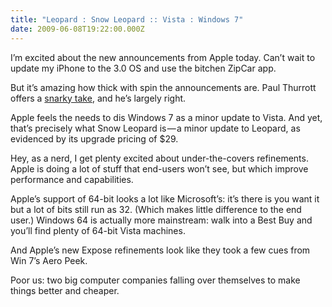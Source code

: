 ```yaml
---
title: "Leopard : Snow Leopard :: Vista : Windows 7"
date: 2009-06-08T19:22:00.000Z
---
```


I’m excited about the new announcements from Apple today. Can’t wait to update my iPhone to the 3.0 OS and use the bitchen ZipCar app.

But it’s amazing how thick with spin the announcements are. Paul Thurrott offers a [snarky take](http://community.winsupersite.com/blogs/paul/archive/2009/06/08/wwdc-2009-time-for-a-reality-check.aspx), and he’s largely right.

Apple feels the needs to dis Windows 7 as a minor update to Vista. And yet, that’s precisely what Snow Leopard is — a minor update to Leopard, as evidenced by its upgrade pricing of $29.

Hey, as a nerd, I get plenty excited about under-the-covers refinements. Apple is doing a lot of stuff that end-users won’t see, but which improve performance and capabilities.

Apple’s support of 64-bit looks a lot like Microsoft’s: it’s there is you want it but a lot of bits still run as 32. (Which makes little difference to the end user.) Windows 64 is actually more mainstream: walk into a Best Buy and you’ll find plenty of 64-bit Vista machines.

And Apple’s new Expose refinements look like they took a few cues from Win 7’s Aero Peek.

Poor us: two big computer companies falling over themselves to make things better and cheaper.
